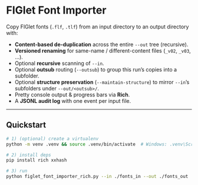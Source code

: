 # FIGlet Font Importer

Copy FIGlet fonts (`.flf`, `.tlf`) from an input directory to an output directory with:

- **Content-based de-duplication** across the entire `--out` tree (recursive).
- **Versioned renaming** for same-name / different-content files (`_v02`, `_v03`, …).
- Optional **recursive** scanning of `--in`.
- Optional **outsub** routing (`--outsub`) to group this run’s copies into a subfolder.
- Optional **structure preservation** (`--maintain-structure`) to mirror `--in`’s subfolders under `--out/<outsub>/`.
- Pretty console output & progress bars via **Rich**.
- A **JSONL audit log** with one event per input file.

---

## Quickstart

```bash
# 1) (optional) create a virtualenv
python -m venv .venv && source .venv/bin/activate  # Windows: .venv\Scripts\activate

# 2) install deps
pip install rich xxhash

# 3) run
python figlet_font_importer_rich.py --in ./fonts_in --out ./fonts_out

